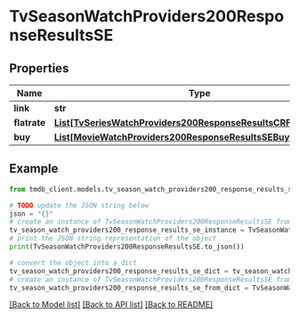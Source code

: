 # TvSeasonWatchProviders200ResponseResultsSE


## Properties

Name | Type | Description | Notes
------------ | ------------- | ------------- | -------------
**link** | **str** |  | [optional] 
**flatrate** | [**List[TvSeriesWatchProviders200ResponseResultsCRFlatrateInner]**](TvSeriesWatchProviders200ResponseResultsCRFlatrateInner.md) |  | [optional] 
**buy** | [**List[MovieWatchProviders200ResponseResultsSEBuyInner]**](MovieWatchProviders200ResponseResultsSEBuyInner.md) |  | [optional] 

## Example

```python
from tmdb_client.models.tv_season_watch_providers200_response_results_se import TvSeasonWatchProviders200ResponseResultsSE

# TODO update the JSON string below
json = "{}"
# create an instance of TvSeasonWatchProviders200ResponseResultsSE from a JSON string
tv_season_watch_providers200_response_results_se_instance = TvSeasonWatchProviders200ResponseResultsSE.from_json(json)
# print the JSON string representation of the object
print(TvSeasonWatchProviders200ResponseResultsSE.to_json())

# convert the object into a dict
tv_season_watch_providers200_response_results_se_dict = tv_season_watch_providers200_response_results_se_instance.to_dict()
# create an instance of TvSeasonWatchProviders200ResponseResultsSE from a dict
tv_season_watch_providers200_response_results_se_from_dict = TvSeasonWatchProviders200ResponseResultsSE.from_dict(tv_season_watch_providers200_response_results_se_dict)
```
[[Back to Model list]](../README.md#documentation-for-models) [[Back to API list]](../README.md#documentation-for-api-endpoints) [[Back to README]](../README.md)


